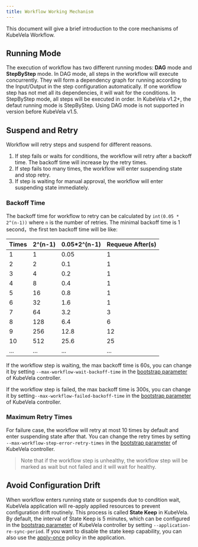 ```yaml
---
title: Workflow Working Mechanism
---
```


This document will give a brief introduction to the core mechanisms of KubeVela Workflow.

## Running Mode

The execution of workflow has two different running modes: **DAG** mode and **StepByStep** mode. In DAG mode, all steps in the workflow will execute concurrently. They will form a dependency graph for running according to the Input/Output in the step configuration automatically. If one workflow step has not met all its dependencies, it will wait for the conditions. In StepByStep mode, all steps will be executed in order. In KubeVela v1.2+, the defaut running mode is StepByStep. Using DAG mode is not supported in version before KubeVela v1.5.

## Suspend and Retry

Workflow will retry steps and suspend for different reasons.
1. If step fails or waits for conditions, the workflow will retry after a backoff time. The backoff time will increase by the retry times.
2. If step fails too many times, the workflow will enter suspending state and stop retry.
3. If step is waiting for manual approval, the workflow will enter suspending state immediately. 

### Backoff Time

The backoff time for workflow to retry can be calculated by `int(0.05 * 2^(n-1))` where `n` is the number of retries. The minimal backoff time is 1 second，the first ten backoff time will be like:

| Times | 2^(n-1) | 0.05*2^(n-1) | Requeue After(s) |
|-------|---------|--------------|------------------|
| 1     | 1       | 0.05         | 1                |
| 2     | 2       | 0.1          | 1                |
| 3     | 4       | 0.2          | 1                |
| 4     | 8       | 0.4          | 1                |
| 5     | 16      | 0.8          | 1                |
| 6     | 32      | 1.6          | 1                |
| 7     | 64      | 3.2          | 3                |
| 8     | 128     | 6.4          | 6                |
| 9     | 256     | 12.8         | 12               |
| 10    | 512     | 25.6         | 25               |
| ...   | ...     | ...          | ...              |

If the workflow step is waiting, the max backoff time is 60s, you can change it by setting `--max-workflow-wait-backoff-time` in the [bootstrap parameter](../system-operation/bootstrap-parameters.md) of KubeVela controller.

If the workflow step is failed, the max backoff time is 300s, you can change it by setting`--max-workflow-failed-backoff-time` in the [bootstrap parameter](../system-operation/bootstrap-parameters.md) of KubeVela controller.

### Maximum Retry Times

For failure case, the workflow will retry at most 10 times by default and enter suspending state after that. You can change the retry times by setting `--max-workflow-step-error-retry-times` in the [bootstrap parameter](../system-operation/bootstrap-parameters.md) of KubeVela controller.

> Note that if the workflow step is unhealthy, the workflow step will be marked as wait but not failed and it will wait for healthy.

## Avoid Configuration Drift

When workflow enters running state or suspends due to condition wait, KubeVela application will re-apply applied resources to prevent configuration drift routinely. This process is called **State Keep** in KubeVela. By default, the interval of State Keep is 5 minutes, which can be configured in the [bootstrap parameter](../system-operation/bootstrap-parameters.md) of KubeVela controller by setting `--application-re-sync-period`. If you want to disable the state keep capability, you can also use the [apply-once](https://github.com/kubevela/kubevela/blob/master/docs/examples/app-with-policy/apply-once-policy/apply-once.md) policy in the application.

